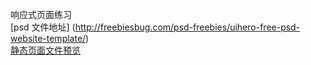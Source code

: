 
响应式页面练习<br>
[psd 文件地址] (http://freebiesbug.com/psd-freebies/uihero-free-psd-website-template/) <br>
[静态页面文件预览](https://yuelqs.github.io/responsive-page-demo/index.html)


